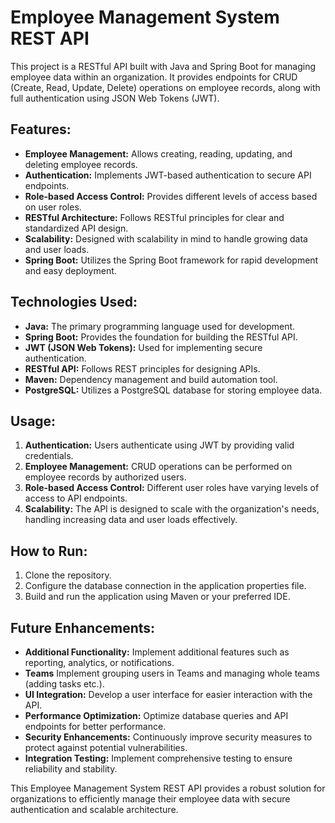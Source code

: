 # Employee Management System REST API

This project is a RESTful API built with Java and Spring Boot for managing employee data within an organization. It provides endpoints for CRUD (Create, Read, Update, Delete) operations on employee records, along with full authentication using JSON Web Tokens (JWT).

## Features:

- **Employee Management:** Allows creating, reading, updating, and deleting employee records.
- **Authentication:** Implements JWT-based authentication to secure API endpoints.
- **Role-based Access Control:** Provides different levels of access based on user roles.
- **RESTful Architecture:** Follows RESTful principles for clear and standardized API design.
- **Scalability:** Designed with scalability in mind to handle growing data and user loads.
- **Spring Boot:** Utilizes the Spring Boot framework for rapid development and easy deployment.

## Technologies Used:

- **Java:** The primary programming language used for development.
- **Spring Boot:** Provides the foundation for building the RESTful API.
- **JWT (JSON Web Tokens):** Used for implementing secure authentication.
- **RESTful API:** Follows REST principles for designing APIs.
- **Maven:** Dependency management and build automation tool.
- **PostgreSQL:** Utilizes a PostgreSQL database for storing employee data.

## Usage:

1. **Authentication:** Users authenticate using JWT by providing valid credentials.
2. **Employee Management:** CRUD operations can be performed on employee records by authorized users.
3. **Role-based Access Control:** Different user roles have varying levels of access to API endpoints.
4. **Scalability:** The API is designed to scale with the organization's needs, handling increasing data and user loads effectively.

## How to Run:

1. Clone the repository.
2. Configure the database connection in the application properties file.
3. Build and run the application using Maven or your preferred IDE.

## Future Enhancements:

- **Additional Functionality:** Implement additional features such as reporting, analytics, or notifications.
- **Teams** Implement grouping users in Teams and managing whole teams (adding tasks etc.).
- **UI Integration:** Develop a user interface for easier interaction with the API.
- **Performance Optimization:** Optimize database queries and API endpoints for better performance.
- **Security Enhancements:** Continuously improve security measures to protect against potential vulnerabilities.
- **Integration Testing:** Implement comprehensive testing to ensure reliability and stability.

This Employee Management System REST API provides a robust solution for organizations to efficiently manage their employee data with secure authentication and scalable architecture.
